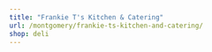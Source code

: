 ```yaml
---
title: "Frankie T's Kitchen & Catering"
url: /montgomery/frankie-ts-kitchen-and-catering/
shop: deli
---
```

